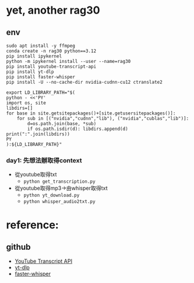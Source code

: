 # yet, another rag30


## env
```
sudo apt install -y ffmpeg
conda create -n rag30 python==3.12
pip install ipykernel
python -m ipykernel install --user --name=rag30
pip install youtube-transcript-api
pip install yt-dlp
pip install faster-whisper
pip install -U --no-cache-dir nvidia-cudnn-cu12 ctranslate2

```

```
export LD_LIBRARY_PATH="$(
python - <<'PY'
import os, site
libdirs=[]
for base in site.getsitepackages()+[site.getusersitepackages()]:
    for sub in [("nvidia","cudnn","lib"), ("nvidia","cublas","lib")]:
        d=os.path.join(base, *sub)
        if os.path.isdir(d): libdirs.append(d)
print(":".join(libdirs))
PY
):${LD_LIBRARY_PATH}"
```

### day1: 先想法辦取得context
- 從youtube取得txt
    - `python get_transcription.py`
- 從youtube取得mp3->由whisper取得txt
    - `python yt_download.py`
    - `python whisper_audio2txt.py`

# reference:
## github
- [YouTube Transcript API](https://github.com/jdepoix/youtube-transcript-api)
- [yt-dlp](https://github.com/yt-dlp/yt-dlp)
- [faster-whisper](https://github.com/SYSTRAN/faster-whisper)